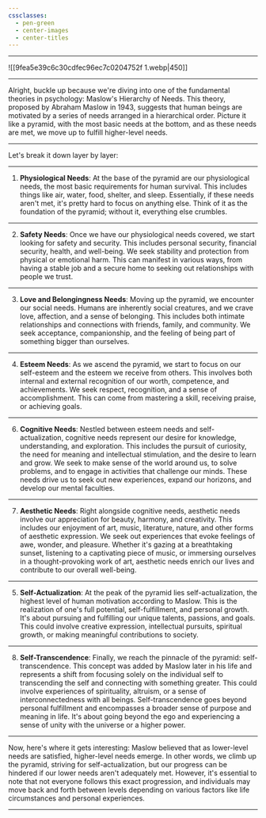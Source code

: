 ```yaml
---
cssclasses:
  - pen-green
  - center-images
  - center-titles
---
```

---

![[9fea5e39c6c30cdfec96ec7c0204752f 1.webp|450]]

---

Alright, buckle up because we're diving into one of the fundamental theories in psychology: Maslow's Hierarchy of Needs. This theory, proposed by Abraham Maslow in 1943, suggests that human beings are motivated by a series of needs arranged in a hierarchical order. Picture it like a pyramid, with the most basic needs at the bottom, and as these needs are met, we move up to fulfill higher-level needs.

---

Let's break it down layer by layer:

---

1. **Physiological Needs**: At the base of the pyramid are our physiological needs, the most basic requirements for human survival. This includes things like air, water, food, shelter, and sleep. Essentially, if these needs aren't met, it's pretty hard to focus on anything else. Think of it as the foundation of the pyramid; without it, everything else crumbles.

---

2. **Safety Needs**: Once we have our physiological needs covered, we start looking for safety and security. This includes personal security, financial security, health, and well-being. We seek stability and protection from physical or emotional harm. This can manifest in various ways, from having a stable job and a secure home to seeking out relationships with people we trust.

---

3. **Love and Belongingness Needs**: Moving up the pyramid, we encounter our social needs. Humans are inherently social creatures, and we crave love, affection, and a sense of belonging. This includes both intimate relationships and connections with friends, family, and community. We seek acceptance, companionship, and the feeling of being part of something bigger than ourselves.

---

4. **Esteem Needs**: As we ascend the pyramid, we start to focus on our self-esteem and the esteem we receive from others. This involves both internal and external recognition of our worth, competence, and achievements. We seek respect, recognition, and a sense of accomplishment. This can come from mastering a skill, receiving praise, or achieving goals.

---

6. **Cognitive Needs**: Nestled between esteem needs and self-actualization, cognitive needs represent our desire for knowledge, understanding, and exploration. This includes the pursuit of curiosity, the need for meaning and intellectual stimulation, and the desire to learn and grow. We seek to make sense of the world around us, to solve problems, and to engage in activities that challenge our minds. These needs drive us to seek out new experiences, expand our horizons, and develop our mental faculties.

---

7. **Aesthetic Needs**: Right alongside cognitive needs, aesthetic needs involve our appreciation for beauty, harmony, and creativity. This includes our enjoyment of art, music, literature, nature, and other forms of aesthetic expression. We seek out experiences that evoke feelings of awe, wonder, and pleasure. Whether it's gazing at a breathtaking sunset, listening to a captivating piece of music, or immersing ourselves in a thought-provoking work of art, aesthetic needs enrich our lives and contribute to our overall well-being.

---

5. **Self-Actualization**: At the peak of the pyramid lies self-actualization, the highest level of human motivation according to Maslow. This is the realization of one's full potential, self-fulfillment, and personal growth. It's about pursuing and fulfilling our unique talents, passions, and goals. This could involve creative expression, intellectual pursuits, spiritual growth, or making meaningful contributions to society.

---

8. **Self-Transcendence**: Finally, we reach the pinnacle of the pyramid: self-transcendence. This concept was added by Maslow later in his life and represents a shift from focusing solely on the individual self to transcending the self and connecting with something greater. This could involve experiences of spirituality, altruism, or a sense of interconnectedness with all beings. Self-transcendence goes beyond personal fulfillment and encompasses a broader sense of purpose and meaning in life. It's about going beyond the ego and experiencing a sense of unity with the universe or a higher power.

---

Now, here's where it gets interesting: Maslow believed that as lower-level needs are satisfied, higher-level needs emerge. In other words, we climb up the pyramid, striving for self-actualization, but our progress can be hindered if our lower needs aren't adequately met. However, it's essential to note that not everyone follows this exact progression, and individuals may move back and forth between levels depending on various factors like life circumstances and personal experiences.

---